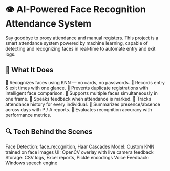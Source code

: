 # 👁️ AI-Powered Face Recognition Attendance System

Say goodbye to proxy attendance and manual registers.
This project is a smart attendance system powered by machine learning, capable of detecting and recognizing faces in real-time to automate entry and exit logs.

## 🎯 What It Does
📌 Recognizes faces using KNN — no cards, no passwords.
📌 Records entry & exit times with one glance.
📌 Prevents duplicate registrations with intelligent face comparison.
📌 Supports multiple faces simultaneously in one frame.
📌 Speaks feedback when attendance is marked.
📌 Tracks attendance history for every individual.
📌 Summarizes presence/absence across days with P / A reports.
📌 Evaluates recognition accuracy with performance metrics.

## 🔍 Tech Behind the Scenes
Face Detection: face_recognition, Haar Cascades
Model: Custom KNN trained on face images
UI: OpenCV overlay with live camera feedback
Storage: CSV logs, Excel reports, Pickle encodings
Voice Feedback: Windows speech engine
